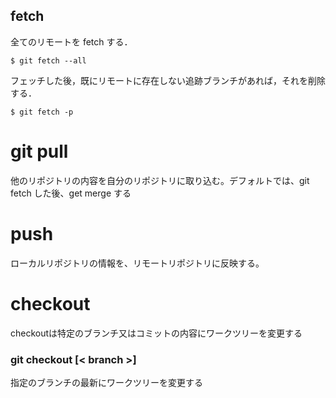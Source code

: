 ## fetch

全てのリモートを fetch する．

    $ git fetch --all

フェッチした後，既にリモートに存在しない追跡ブランチがあれば，それを削除する．

    $ git fetch -p

# git pull

他のリポジトリの内容を自分のリポジトリに取り込む。デフォルトでは、git fetch した後、get merge する

# push

ローカルリポジトリの情報を、リモートリポジトリに反映する。

# checkout

checkoutは特定のブランチ又はコミットの内容にワークツリーを変更する

### git checkout [< branch >]


指定のブランチの最新にワークツリーを変更する

